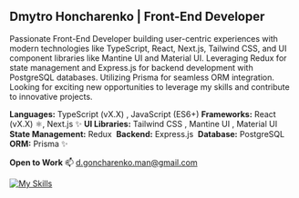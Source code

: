 ## Dmytro Honcharenko | Front-End Developer  

Passionate Front-End Developer building user-centric experiences with modern technologies like TypeScript, React, Next.js, Tailwind CSS, and UI component libraries like Mantine UI and Material UI. Leveraging Redux for state management and Express.js for backend development with PostgreSQL databases. Utilizing Prisma for seamless ORM integration. Looking for exciting new opportunities to leverage my skills and contribute to innovative projects.

**Languages:** TypeScript (vX.X) , JavaScript (ES6+) 
**Frameworks:** React (vX.X)  ⚛️, Next.js  ✨
**UI Libraries:** Tailwind CSS  , Mantine UI  , Material UI  
**State Management:** Redux  ️
**Backend:** Express.js  ️
**Database:** PostgreSQL  
**ORM:** Prisma  ✨

**Open to Work** :mailbox: d.goncharenko.man@gmail.com

[![My Skills](https://skillicons.dev/icons?i=js,html,css,express,firebase,github,gcp,nextjs,nodejs,postgres,react,tailwind,threejs,ts,vite,vscode,webpack,wordpress)](https://skillicons.dev)
